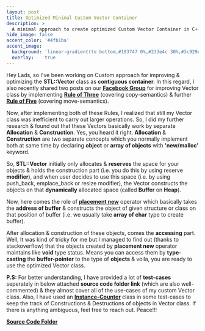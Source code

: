 ```yaml
---
layout: post
title: Optimized Minimal Custom Vector Container
description: >
  A minimal approach to create optimized Custom Vector Container in C++, covering 'Rule of Five' & implementing the concept of 'Mapping Objects on Dynamically Allocated Buffer'.
hide_image: false
accent_color: '#4fb1ba'
accent_image:
  background: 'linear-gradient(to bottom,#193747 0%,#233e4c 30%,#3c929e 50%,#d5d5d4 70%,#cdccc8 100%)'
  overlay:    true
---
```


Hey Lads, so I've been working on Custom approach for improving & optimizing the **STL::Vector** class as **contiguous container**. In this regard, I also recently shared two posts on our <a href="https://www.facebook.com/groups/450885176097764" target="_blank"><b>Facebook Group</b></a> for improving Vector class by implementing [**Rule of Three**](/assets/blog_material/Rule_of_Three.pdf) (covering copy-semantics) & further <a href="https://www.internalpointers.com/post/c-rvalue-references-and-move-semantics-beginners" target="_blank"><b>Rule of Five</b></a> (covering move-semantics).
    
Now, after implementing both of these Rules, I realized that still my Vector class was inefficient to carry out larger operations. So, I did my further research & found out that these Vectors basically work by separate **Allocation** & **Construction**. Yes, you heard it right. **Allocation** & **Construction** are two separate concepts which you normally implement both at same time by declaring **object** or **array of objects** with **'new/malloc'** keyword.

So, **STL::Vector** initially only allocates & **reserves** the space for your objects & holds the construction part (i.e. you do this by using reserve **modifier**), and when user decides to use this space (i.e. by using push_back, emplace_back or resize modifier), the Vector constructs the objects on that **dynamically** allocated space (called **Buffer** on **Heap**).

Now, here comes the role of <a href="https://www.geeksforgeeks.org/placement-new-operator-cpp" target="_blank"><b>placement new</b></a> operator which basically takes the **address of buffer** & constructs the object of given structure or class on that position of buffer (i.e. we usually take **array of char** type to create buffer).

After allocation & construction of these objects, comes the **accessing** part. Well, It was kind of tricky for me but I managed to find out (thanks to stackoverflow) that the objects created by **placement new** operator maintains like **void** type status. Means you can access them by **type-casting** the **buffer-pointer** to the type of **objects** & voila, you are ready to use the optimized Vector class.

**P.S:** For better understanding, I have provided a lot of **test-cases** seperately in below attached **source code folder link** (which are also well-commented) & they almost cover all of the use-cases of my custom Vector class. Also, I have used an <a href="https://tristanbrindle.com/posts/beware-copies-initializer-list"
    target="_blank"><b>Instance-Counter</b></a> class in some test-cases to keep the track of Constructions & Destructions of objects in Vector class.
If there is anything ambiguous, feel free to reach out. Peace!!!

<a href="https://github.com/HypertextAssassin0273/Data_Structures_in_Cpp/tree/main/MY_DS_LIBRARY/Contiguous_Structures" target="_blank"><b>Source Code Folder</b></a>
